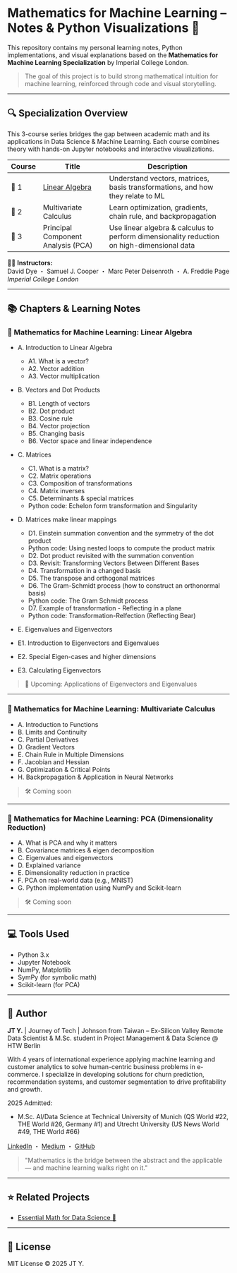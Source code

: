 # Mathematics for Machine Learning – Notes & Python Visualizations 📐

This repository contains my personal learning notes, Python implementations, and visual explanations based on the **Mathematics for Machine Learning Specialization** by Imperial College London.

> The goal of this project is to build strong mathematical intuition for machine learning, reinforced through code and visual storytelling.

---

## 🔍 Specialization Overview

This 3-course series bridges the gap between academic math and its applications in Data Science & Machine Learning. Each course combines theory with hands-on Jupyter notebooks and interactive visualizations.

| Course | Title                                                                                                              | Description                                                                                |
| ------ | ------------------------------------------------------------------------------------------------------------------ | ------------------------------------------------------------------------------------------ |
| 📘 1    | [Linear Algebra](https://github.com/JohnsonIsHere/mathematics-for-machine-learning-notes/tree/main/linear-algebra) | Understand vectors, matrices, basis transformations, and how they relate to ML             |
| 📗 2    | Multivariate Calculus                                                                                              | Learn optimization, gradients, chain rule, and backpropagation                             |
| 📙 3    | Principal Component Analysis (PCA)                                                                                 | Use linear algebra & calculus to perform dimensionality reduction on high-dimensional data |

🧑‍🏫 **Instructors:**  
David Dye ・ Samuel J. Cooper ・ Marc Peter Deisenroth ・ A. Freddie Page  
*Imperial College London*

---

## 📚 Chapters & Learning Notes

### 📘 Mathematics for Machine Learning: Linear Algebra

- A. Introduction to Linear Algebra  
  - A1. What is a vector?  
  - A2. Vector addition  
  - A3. Vector multiplication  

- B. Vectors and Dot Products  
  - B1. Length of vectors  
  - B2. Dot product  
  - B3. Cosine rule  
  - B4. Vector projection  
  - B5. Changing basis  
  - B6. Vector space and linear independence  

- C. Matrices  
  - C1. What is a matrix?  
  - C2. Matrix operations  
  - C3. Composition of transformations  
  - C4. Matrix inverses  
  - C5. Determinants & special matrices
  - Python code: Echelon form transformation and Singularity
  
- D. Matrices make linear mappings
  - D1. Einstein summation convention and the symmetry of the dot product
  - Python code: Using nested loops to compute the product matrix
  - D2. Dot product revisited with the summation convention
  - D3. Revisit: Transforming Vectors Between Different Bases
  - D4. Transformation in a changed basis
  - D5. The transpose and orthogonal matrices
  - D6. The Gram-Schmidt process (how to construct an orthonormal basis)
  - Python code: The Gram Schmidt process
  - D7. Example of transformation - Reflecting in a plane
  - Python code: Transformation-Relfection (Reflecting Bear)
  
 - E. Eigenvalues and Eigenvectors
  - E1. Introduction to Eigenvectors and Eigenvalues
  - E2. Special Eigen-cases and higher dimensions
  - E3. Calculating Eigenvectors
  
> 🧠 Upcoming: Applications of Eigenvectors and Eigenvalues 

---

### 📗 Mathematics for Machine Learning: Multivariate Calculus

- A. Introduction to Functions  
- B. Limits and Continuity  
- C. Partial Derivatives  
- D. Gradient Vectors  
- E. Chain Rule in Multiple Dimensions  
- F. Jacobian and Hessian  
- G. Optimization & Critical Points  
- H. Backpropagation & Application in Neural Networks  

> 🛠️ Coming soon

---

### 📙 Mathematics for Machine Learning: PCA (Dimensionality Reduction)

- A. What is PCA and why it matters  
- B. Covariance matrices & eigen decomposition  
- C. Eigenvalues and eigenvectors  
- D. Explained variance  
- E. Dimensionality reduction in practice  
- F. PCA on real-world data (e.g., MNIST)  
- G. Python implementation using NumPy and Scikit-learn  

> 🛠️ Coming soon
---

## 💻 Tools Used

- Python 3.x
- Jupyter Notebook
- NumPy, Matplotlib
- SymPy (for symbolic math)
- Scikit-learn (for PCA)

---

## 🧠 Author

**JT Y.** | Journey of Tech | Johnson from Taiwan  – Ex-Silicon Valley Remote Data Scientist & M.Sc. student in Project Management & Data Science @ HTW Berlin  

With 4 years of international experience applying machine learning and customer analytics to solve human-centric business problems in e-commerce. I specialize in developing solutions for churn prediction, recommendation systems, and customer segmentation to drive profitability and growth.

2025 Admitted:
  - M.Sc. AI/Data Science at Technical University of Munich (QS World #22, THE World #26, Germany #1) and Utrecht University (US News World #49, THE World #66)
    
[LinkedIn](https://www.linkedin.com/in/jt-y-37a299174/) ・ [Medium](https://medium.com/@johnsonxxx0926) ・ [GitHub](https://github.com/JohnsonIsHere)

> "Mathematics is the bridge between the abstract and the applicable — and machine learning walks right on it."

---

## ⭐ Related Projects

- [Essential Math for Data Science 📘](https://github.com/JohnsonIsHere/essential-math-ds-notes)

---

## 📜 License

MIT License © 2025 JT Y.
